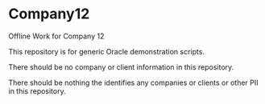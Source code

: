# Company12
Offline Work for Company 12

This repository is for generic Oracle demonstration scripts.

There should be no company or client information in this repository.

There should be nothing the identifies any companies or clients or other PII in this repository.

